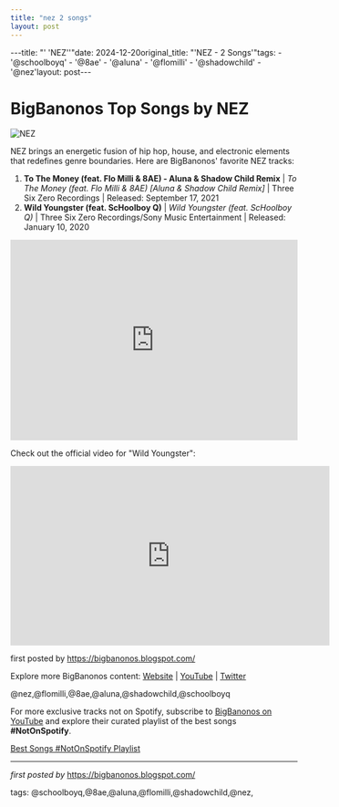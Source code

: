 ```yaml
---
title: "nez 2 songs"
layout: post
---
```

---title: "' 'NEZ''"date: 2024-12-20original_title: "'NEZ - 2 Songs'"tags:  - '@schoolboyq'  - '@8ae'  - '@aluna'  - '@flomilli'  - '@shadowchild'  - '@nez'layout: post---<h1>BigBanonos Top Songs by NEZ</h1><img src="https://mp3-mag.com/wp-content/uploads/sites/3/2021/11/NEZ36-scaled-e1637597751827-720x523.jpg" alt="NEZ"> <p>NEZ brings an energetic fusion of hip hop, house, and electronic elements that redefines genre boundaries. Here are BigBanonos' favorite NEZ tracks:</p> <ol> <li><strong>To The Money (feat. Flo Milli & 8AE) - Aluna & Shadow Child Remix</strong> | <em>To The Money (feat. Flo Milli & 8AE) [Aluna & Shadow Child Remix]</em> | Three Six Zero Recordings | Released: September 17, 2021</li> <li><strong>Wild Youngster (feat. ScHoolboy Q)</strong> | <em>Wild Youngster (feat. ScHoolboy Q)</em> | Three Six Zero Recordings/Sony Music Entertainment | Released: January 10, 2020</li></ol> <div> <iframe src="https://open.spotify.com/embed/playlist/79hRmoQmgDkb1EXxNKQweD?utm_source=generator" width="100%" height="352" frameborder="0" allow="autoplay; clipboard-write; encrypted-media; fullscreen; picture-in-picture" loading="lazy"></iframe></div> <p>Check out the official video for "Wild Youngster":</p><div> <iframe allow="accelerometer; autoplay; encrypted-media; gyroscope; picture-in-picture" allowfullscreen="" frameborder="0" height="315" src="https://www.youtube.com/embed/videoseries?list=PLtuNtuTatqI2maFe4XBfeElSc5sKqnjgu" width="560"></iframe></div> <p>first posted by <a href="https://bigbanonos.blogspot.com/">https://bigbanonos.blogspot.com/</a></p> <div> <p>Explore more BigBanonos content: <a href="https://bigbanonos.blogspot.com/">Website</a> | <a href="https://www.youtube.com/@BigBanonos">YouTube</a> | <a href="https://x.com/bigbanonos">Twitter</a></p></div> <!-- Tags --><p>@nez,@flomilli,@8ae,@aluna,@shadowchild,@schoolboyq</p><!--Subscribe and Playlist Links--><div>    <p>For more exclusive tracks not on Spotify, subscribe to <a href="https://www.youtube.com/@BigBanonos" target="_blank">BigBanonos on YouTube</a> and explore their curated playlist of the best songs <strong>#NotOnSpotify</strong>.</p>    <p><a href="https://www.youtube.com/playlist?list=PLtuNtuTatqI0kFahUCbtbfenC_ET5O_tr" target="_blank">Best Songs #NotOnSpotify Playlist<br /></a></p></div><hr /><p><em>first posted by</em> <a href="https://bigbanonos.blogspot.com/" rel="noopener" target="_new">https://bigbanonos.blogspot.com/</a></p><p>tags: @schoolboyq,@8ae,@aluna,@flomilli,@shadowchild,@nez,</p>
